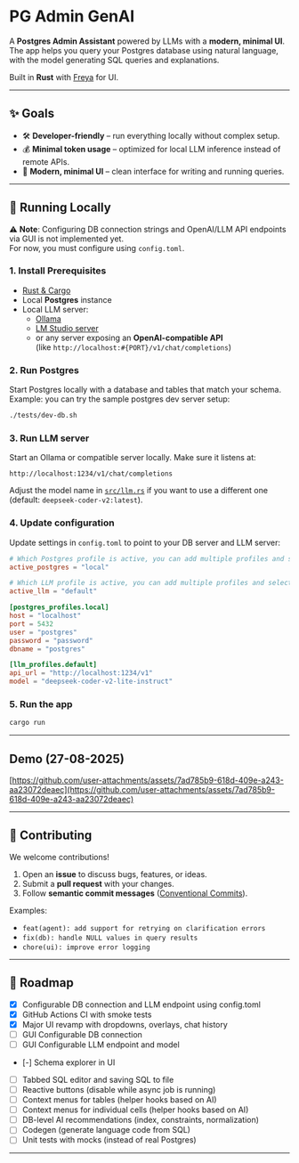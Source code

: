 # PG Admin GenAI

A **Postgres Admin Assistant** powered by LLMs with a **modern, minimal UI**.  
The app helps you query your Postgres database using natural language, with the model generating SQL queries and explanations.

Built in **Rust** with [Freya](https://github.com/marc2332/freya) for UI.

---

## ✨ Goals

* 🛠️ **Developer-friendly** – run everything locally without complex setup.
* 💰 **Minimal token usage** – optimized for local LLM inference instead of remote APIs.
* 🎨 **Modern, minimal UI** – clean interface for writing and running queries.

---

## 🚀 Running Locally

⚠️ **Note**: Configuring DB connection strings and OpenAI/LLM API endpoints via GUI is not implemented yet.  
For now, you must configure using `config.toml`.

### 1. Install Prerequisites

* [Rust & Cargo](https://www.rust-lang.org/tools/install)
* Local **Postgres** instance
* Local LLM server:
  * [Ollama](https://ollama.ai)
  * [LM Studio server](https://lmstudio.ai)  
  * or any server exposing an **OpenAI-compatible API**  
    (like `http://localhost:#{PORT}/v1/chat/completions`)

### 2. Run Postgres

Start Postgres locally with a database and tables that match your schema.  
Example: you can try the sample postgres dev server setup:

```bash
./tests/dev-db.sh
```

### 3. Run LLM server

Start an Ollama or compatible server locally.
Make sure it listens at:

```
http://localhost:1234/v1/chat/completions
```

Adjust the model name in [`src/llm.rs`](src/llm.rs) if you want to use a different one (default: `deepseek-coder-v2:latest`).

### 4. Update configuration

Update settings in `config.toml` to point to your DB server and LLM server:

```toml
# Which Postgres profile is active, you can add multiple profiles and select one as default
active_postgres = "local"

# Which LLM profile is active, you can add multiple profiles and select one as default
active_llm = "default"

[postgres_profiles.local]
host = "localhost"
port = 5432
user = "postgres"
password = "password"
dbname = "postgres"

[llm_profiles.default]
api_url = "http://localhost:1234/v1"
model = "deepseek-coder-v2-lite-instruct"
```

### 5. Run the app

```bash
cargo run
```

---

## Demo (27-08-2025)

[https://github.com/user-attachments/assets/7ad785b9-618d-409e-a243-aa23072deaec](https://github.com/user-attachments/assets/7ad785b9-618d-409e-a243-aa23072deaec)

---

## 🤝 Contributing

We welcome contributions!

1. Open an **issue** to discuss bugs, features, or ideas.
2. Submit a **pull request** with your changes.
3. Follow **semantic commit messages** ([Conventional Commits](https://www.conventionalcommits.org/en/v1.0.0/)).

Examples:

* `feat(agent): add support for retrying on clarification errors`
* `fix(db): handle NULL values in query results`
* `chore(ui): improve error logging`

---

## 🧭 Roadmap

* [x] Configurable DB connection and LLM endpoint using config.toml
* [x] GitHub Actions CI with smoke tests
* [x] Major UI revamp with dropdowns, overlays, chat history
* [ ] GUI Configurable DB connection
* [ ] GUI Configurable LLM endpoint and model
* [-] Schema explorer in UI
* [ ] Tabbed SQL editor and saving SQL to file
* [ ] Reactive buttons (disable while async job is running)
* [ ] Context menus for tables (helper hooks based on AI)
* [ ] Context menus for individual cells (helper hooks based on AI)
* [ ] DB-level AI recommendations (index, constraints, normalization)
* [ ] Codegen (generate language code from SQL)
* [ ] Unit tests with mocks (instead of real Postgres)

---

